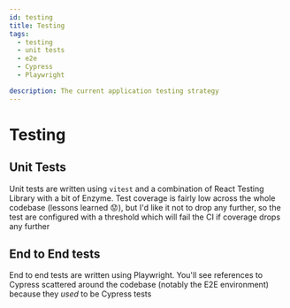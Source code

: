 ```yaml
---
id: testing
title: Testing
tags:
  - testing
  - unit tests
  - e2e
  - Cypress
  - Playwright

description: The current application testing strategy
---
```


# Testing

## Unit Tests

Unit tests are written using `vitest` and a combination of React Testing Library with a bit of Enzyme. Test coverage is fairly low across the whole codebase (lessons learned 😟), but I'd like it not to drop any further, so the test are configured with a threshold which will fail the CI if coverage drops any further

## End to End tests

End to end tests are written using Playwright. You'll see references to Cypress scattered around the codebase (notably the E2E environment) because they _used_ to be Cypress tests

